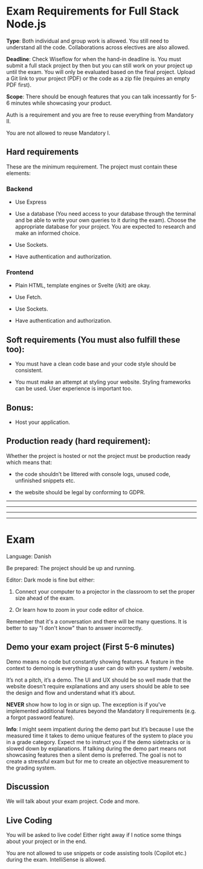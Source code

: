# Exam Requirements for Full Stack Node.js

**Type**: Both individual and group work is allowed. You still need to understand all the code. Collaborations across electives are also allowed.

**Deadline**: Check Wiseflow for when the hand-in deadline is. You must submit a full stack project by then but you can still work on your project up until the exam. You will only be evaluated based on the final project. Upload a Git link to your project (PDF) or the code as a zip file (requires an empty PDF first).

**Scope**: There should be enough features that you can talk incessantly for 5-6 minutes while showcasing your product. 

Auth is a requirement and you are free to reuse everything from Mandatory II.

You are not allowed to reuse Mandatory I. 

## Hard requirements

These are the minimum requirement. The project must contain these elements:

### Backend

* Use Express

* Use a database (You need access to your database through the terminal and be able to write your own queries to it during the exam). Choose the appropriate database for your project. You are expected to research and make an informed choice.

* Use Sockets.

* Have authentication and authorization. 

### Frontend

* Plain HTML, template engines or Svelte (/kit) are okay.

* Use Fetch.

* Use Sockets.

* Have authentication and authorization.

## Soft requirements (You must also fulfill these too):

* You must have a clean code base and your code style should be consistent. 

* You must make an attempt at styling your website. Styling frameworks can be used. User experience is important too. 

## Bonus:

* Host your application.

## Production ready (hard requirement):

Whether the project is hosted or not the project must be production ready which means that:

* the code shouldn’t be littered with console logs, unused code, unfinished snippets etc.

* the website should be legal by conforming to GDPR.

---
---
---
---

# Exam

Language: Danish

Be prepared: The project should be up and running.

Editor: Dark mode is fine but either:

1. Connect your computer to a projector in the classroom to set the proper size ahead of the exam. 

2. Or learn how to zoom in your code editor of choice.

Remember that it's a conversation and there will be many questions. It is better to say "I don't know" than to answer incorrectly.

## Demo your exam project (First 5-6 minutes)

Demo means no code but constantly showing features. A feature in the context to demoing is everything a user can do with your system / website. 

It’s not a pitch, it’s a demo. The UI and UX should be so well made that the website doesn’t require explanations and any users should be able to see the design and flow and understand what it’s about.  

**NEVER** show how to log in or sign up. The exception is if you've implemented additional features beyond the Mandatory II requirements (e.g. a forgot password feature). 

**Info**: I might seem impatient during the demo part but it’s because I use the measured time it takes to demo unique features of the system to place you in a grade category. Expect me to instruct you if the demo sidetracks or is slowed down by explanations. If talking during the demo part means not showcasing features then a silent demo is preferred. The goal is not to create a stressful exam but for me to create an objective measurement to the grading system.   


## Discussion

We will talk about your exam project. Code and more.

## Live Coding

You will be asked to live code! Either right away if I notice some things about your project or in the end. 

You are not allowed to use snippets or code assisting tools (Copilot etc.) during the exam. IntelliSense is allowed.
